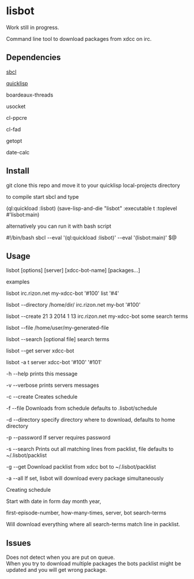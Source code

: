 lisbot
======
Work still in progress.

Command line tool to download packages from xdcc on irc.


<h2>Dependencies</h2>


<a href="www.sbcl.org">sbcl</a>

<a href="http://www.quicklisp.org">quicklisp</a>

boardeaux-threads

usocket

cl-ppcre

cl-fad

getopt

date-calc



<h2>Install</h2>


git clone this repo and move it to your quicklisp local-projects directory

to compile start sbcl and type

(ql:quickload :lisbot) (save-lisp-and-die "lisbot" :executable t :toplevel #'lisbot:main)


alternatively you can run it with bash script

\#!/bin/bash
sbcl --eval '(ql:quickload :lisbot)' --eval '(lisbot:main)' $@


<h2>Usage</h2>


lisbot [options] [server] [xdcc-bot-name] [packages...]

examples


lisbot irc.rizon.net my-xdcc-bot '#100' list '#4'

lisbot --directory /home/dir/ irc.rizon.net my-bot '#100' 

lisbot --create 21 3 2014 1 13 irc.rizon.net my-xdcc-bot some search terms

lisbot --file /home/user/my-generated-file

lisbot --search [optional file] search terms

lisbot --get server xdcc-bot

lisbot -a t server xdcc-bot '#100' '#101'


-h --help           prints this message

-v --verbose        prints servers messages

-c --create         Creates schedule 

-f --file           Downloads from schedule defaults to .lisbot/schedule

-d --directory      specify directory where to download, defaults to home directory

-p --password       If server requires password

-s --search         Prints out all matching lines from packlist, file defaults to ~/.lisbot/packlist

-g --get            Download packlist from xdcc bot to ~/.lisbot/packlist

-a --all            If set, lisbot will download every package simultaneously   


Creating schedule

Start with date in form day month year,

first-episode-number, how-many-times, server, bot search-terms

Will download everything where all search-terms match line in packlist.


<h2>Issues</h2>


Does not detect when you are put on queue.    
When you try to download multiple packages the bots packlist might be updated and you will get wrong package.
